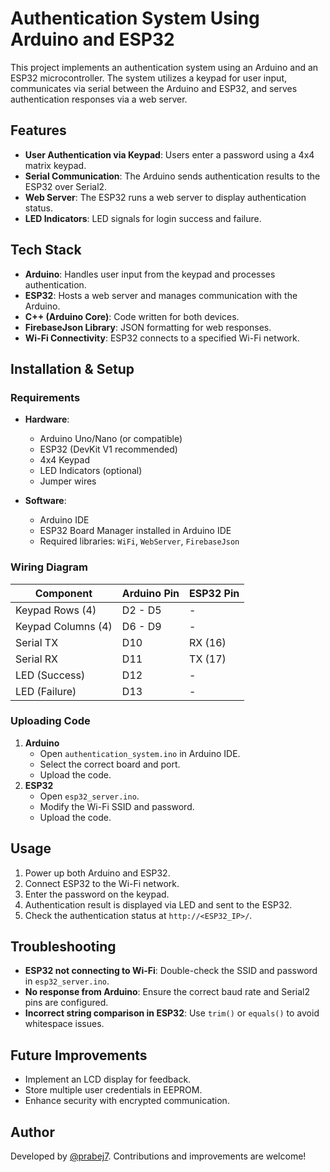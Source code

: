 # Authentication System Using Arduino and ESP32

This project implements an authentication system using an Arduino and an ESP32 microcontroller. The system utilizes a keypad for user input, communicates via serial between the Arduino and ESP32, and serves authentication responses via a web server.

## Features
- **User Authentication via Keypad**: Users enter a password using a 4x4 matrix keypad.
- **Serial Communication**: The Arduino sends authentication results to the ESP32 over Serial2.
- **Web Server**: The ESP32 runs a web server to display authentication status.
- **LED Indicators**: LED signals for login success and failure.

## Tech Stack
- **Arduino**: Handles user input from the keypad and processes authentication.
- **ESP32**: Hosts a web server and manages communication with the Arduino.
- **C++ (Arduino Core)**: Code written for both devices.
- **FirebaseJson Library**: JSON formatting for web responses.
- **Wi-Fi Connectivity**: ESP32 connects to a specified Wi-Fi network.

## Installation & Setup
### Requirements
- **Hardware**:
  - Arduino Uno/Nano (or compatible)
  - ESP32 (DevKit V1 recommended)
  - 4x4 Keypad
  - LED Indicators (optional)
  - Jumper wires

- **Software**:
  - Arduino IDE
  - ESP32 Board Manager installed in Arduino IDE
  - Required libraries: `WiFi`, `WebServer`, `FirebaseJson`

### Wiring Diagram
| Component | Arduino Pin | ESP32 Pin |
|-----------|------------|-----------|
| Keypad Rows (4) | D2 - D5 | - |
| Keypad Columns (4) | D6 - D9 | - |
| Serial TX | D10 | RX (16) |
| Serial RX | D11 | TX (17) |
| LED (Success) | D12 | - |
| LED (Failure) | D13 | - |

### Uploading Code
1. **Arduino**
   - Open `authentication_system.ino` in Arduino IDE.
   - Select the correct board and port.
   - Upload the code.
2. **ESP32**
   - Open `esp32_server.ino`.
   - Modify the Wi-Fi SSID and password.
   - Upload the code.

## Usage
1. Power up both Arduino and ESP32.
2. Connect ESP32 to the Wi-Fi network.
3. Enter the password on the keypad.
4. Authentication result is displayed via LED and sent to the ESP32.
5. Check the authentication status at `http://<ESP32_IP>/`.

## Troubleshooting
- **ESP32 not connecting to Wi-Fi**: Double-check the SSID and password in `esp32_server.ino`.
- **No response from Arduino**: Ensure the correct baud rate and Serial2 pins are configured.
- **Incorrect string comparison in ESP32**: Use `trim()` or `equals()` to avoid whitespace issues.

## Future Improvements
- Implement an LCD display for feedback.
- Store multiple user credentials in EEPROM.
- Enhance security with encrypted communication.

## Author
Developed by [@prabej7](https://github.com/prabej7). Contributions and improvements are welcome!

